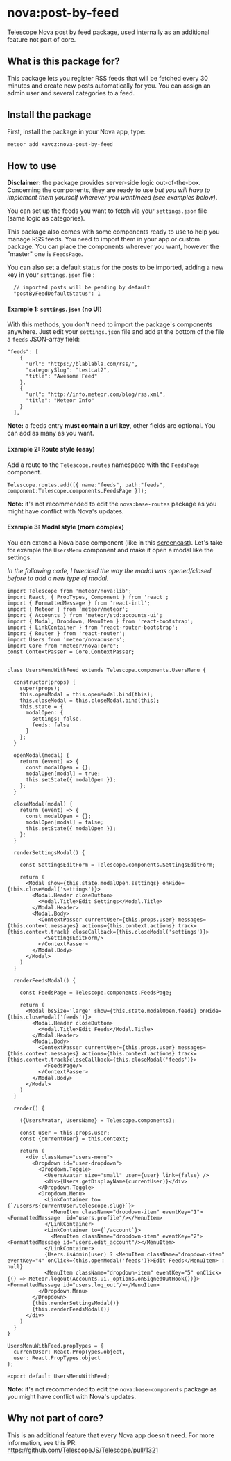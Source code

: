 # nova:post-by-feed
[Telescope Nova](https://github.com/TelescopeJS/Telescope/) post by feed package, used internally as an additional feature not part of core.

## What is this package for?
This package lets you register RSS feeds that will be fetched every 30 minutes and create new posts automatically for you. You can assign an admin user and several categories to a feed.

## Install the package
First, install the package in your Nova app, type:
```bash
meteor add xavcz:nova-post-by-feed
```

## How to use
**Disclaimer:** the package provides server-side logic out-of-the-box. Concerning the components, they are ready to use *but you will have to implement them yourself wherever you want/need (see examples below)*.

You can set up the feeds you want to fetch via your `settings.json` file (same logic as categories).

This package also comes with some components ready to use to help you manage RSS feeds. You need to import them in your app or custom package. You can place the components wherever you want, however the "master" one is `FeedsPage`.

You can also set a default status for the posts to be imported, adding a new key in your `settings.json` file :
```
  // imported posts will be pending by default
  "postByFeedDefaultStatus": 1
```

#### Example 1: `settings.json` (no UI)
With this methods, you don't need to import the package's components anywhere. Just edit your `settings.json` file and add at the bottom of the file a `feeds` JSON-array field:
```
"feeds": [
    {
      "url": "https://blablabla.com/rss/",
      "categorySlug": "testcat2",
      "title": "Awesome Feed"
    },
    {
      "url": "http://info.meteor.com/blog/rss.xml",
      "title": "Meteor Info"
    }
  ],

```

**Note:** a feeds entry **must contain a url key**, other fields are optional. You can add as many as you want.

#### Example 2: Route style (easy)
Add a route to the `Telescope.routes` namespace with the `FeedsPage` component.

```
Telescope.routes.add([{ name:"feeds", path:"feeds", component:Telescope.components.FeedsPage }]);
```

**Note:** it's not recommended to edit the `nova:base-routes` package as you might have conflict with Nova's updates.


#### Example 3: Modal style (more complex)
You can extend a Nova base component (like in this [screencast](https://www.youtube.com/watch?v=L8t4Ziw-kdQ)). Let's take for example the `UsersMenu` component and make it open a modal like the settings.

*In the following code, I tweaked the way the modal was opened/closed before to add a new type of modal.*

```
import Telescope from 'meteor/nova:lib';
import React, { PropTypes, Component } from 'react';
import { FormattedMessage } from 'react-intl';
import { Meteor } from 'meteor/meteor';
import { Accounts } from 'meteor/std:accounts-ui';
import { Modal, Dropdown, MenuItem } from 'react-bootstrap';
import { LinkContainer } from 'react-router-bootstrap';
import { Router } from 'react-router';
import Users from 'meteor/nova:users';
import Core from "meteor/nova:core";
const ContextPasser = Core.ContextPasser;


class UsersMenuWithFeed extends Telescope.components.UsersMenu {

  constructor(props) {
    super(props);
    this.openModal = this.openModal.bind(this);
    this.closeModal = this.closeModal.bind(this);
    this.state = {
      modalOpen: {
        settings: false,
        feeds: false
      }
    };
  }

  openModal(modal) {
    return (event) => {
      const modalOpen = {};
      modalOpen[modal] = true;
      this.setState({ modalOpen });
    };
  }

  closeModal(modal) {
    return (event) => {
      const modalOpen = {};
      modalOpen[modal] = false;
      this.setState({ modalOpen });
    };
  }

  renderSettingsModal() {

    const SettingsEditForm = Telescope.components.SettingsEditForm;

    return (
      <Modal show={this.state.modalOpen.settings} onHide={this.closeModal('settings')}>
        <Modal.Header closeButton>
          <Modal.Title>Edit Settings</Modal.Title>
        </Modal.Header>
        <Modal.Body>
          <ContextPasser currentUser={this.props.user} messages={this.context.messages} actions={this.context.actions} track={this.context.track} closeCallback={this.closeModal('settings')}>
            <SettingsEditForm/>
          </ContextPasser>
        </Modal.Body>
      </Modal>
    )
  }

  renderFeedsModal() {

    const FeedsPage = Telescope.components.FeedsPage;

    return (
      <Modal bsSize='large' show={this.state.modalOpen.feeds} onHide={this.closeModal('feeds')}>
        <Modal.Header closeButton>
          <Modal.Title>Edit Feeds</Modal.Title>
        </Modal.Header>
        <Modal.Body>
          <ContextPasser currentUser={this.props.user} messages={this.context.messages} actions={this.context.actions} track={this.context.track}closeCallback={this.closeModal('feeds')}>
            <FeedsPage/>
          </ContextPasser>
        </Modal.Body>
      </Modal>
    )
  }

  render() {

    ({UsersAvatar, UsersName} = Telescope.components);

    const user = this.props.user;
    const {currentUser} = this.context;

    return (
      <div className="users-menu">
        <Dropdown id="user-dropdown">
          <Dropdown.Toggle>
            <UsersAvatar size="small" user={user} link={false} />
            <div>{Users.getDisplayName(currentUser)}</div>
          </Dropdown.Toggle>
          <Dropdown.Menu>
            <LinkContainer to={`/users/${currentUser.telescope.slug}`}>
              <MenuItem className="dropdown-item" eventKey="1"><FormattedMessage  id="users.profile"/></MenuItem>
            </LinkContainer>
            <LinkContainer to={`/account`}>
              <MenuItem className="dropdown-item" eventKey="2"><FormattedMessage id="users.edit_account"/></MenuItem>
            </LinkContainer>
            {Users.isAdmin(user) ? <MenuItem className="dropdown-item" eventKey="4" onClick={this.openModal('feeds')}>Edit Feeds</MenuItem> : null}
            <MenuItem className="dropdown-item" eventKey="5" onClick={() => Meteor.logout(Accounts.ui._options.onSignedOutHook())}><FormattedMessage id="users.log_out"/></MenuItem>
          </Dropdown.Menu>
        </Dropdown>
        {this.renderSettingsModal()}
        {this.renderFeedsModal()}
      </div>
    )
  }
}

UsersMenuWithFeed.propTypes = {
  currentUser: React.PropTypes.object,
  user: React.PropTypes.object
};

export default UsersMenuWithFeed;
```

**Note:** it's not recommended to edit the `nova:base-components` package as you might have conflict with Nova's updates.

## Why not part of core?
This is an additional feature that every Nova app doesn't need. For more information, see this PR: https://github.com/TelescopeJS/Telescope/pull/1321
